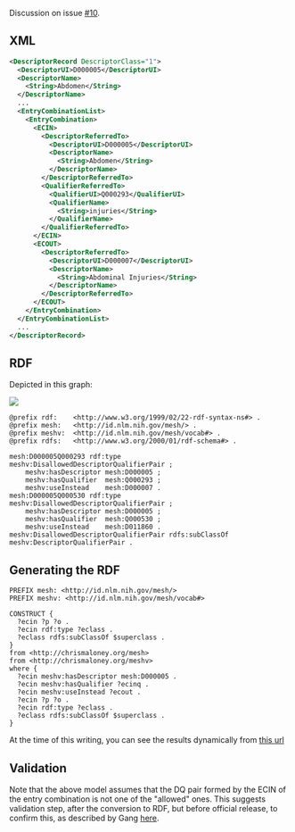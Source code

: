 Discussion on issue [#10](https://github.com/HHS/mesh-rdf/issues/22).

## XML

```xml
<DescriptorRecord DescriptorClass="1">
  <DescriptorUI>D000005</DescriptorUI>
  <DescriptorName>
    <String>Abdomen</String>
  </DescriptorName>
  ...
  <EntryCombinationList>
    <EntryCombination>
      <ECIN>
        <DescriptorReferredTo>
          <DescriptorUI>D000005</DescriptorUI>
          <DescriptorName>
            <String>Abdomen</String>
          </DescriptorName>
        </DescriptorReferredTo>
        <QualifierReferredTo>
          <QualifierUI>Q000293</QualifierUI>
          <QualifierName>
            <String>injuries</String>
          </QualifierName>
        </QualifierReferredTo>
      </ECIN>
      <ECOUT>
        <DescriptorReferredTo>
          <DescriptorUI>D000007</DescriptorUI>
          <DescriptorName>
            <String>Abdominal Injuries</String>
          </DescriptorName>
        </DescriptorReferredTo>
      </ECOUT>
    </EntryCombination>
  </EntryCombinationList>
  ...
</DescriptorRecord>
```

## RDF

Depicted in this graph:

![](https://github.com/HHS/mesh-rdf/blob/master/doc/EntryCombinations.png)


```
@prefix rdf:	<http://www.w3.org/1999/02/22-rdf-syntax-ns#> .
@prefix mesh:	<http://id.nlm.nih.gov/mesh/> .
@prefix meshv:	<http://id.nlm.nih.gov/mesh/vocab#> .
@prefix rdfs:	<http://www.w3.org/2000/01/rdf-schema#> .

mesh:D000005Q000293	rdf:type	meshv:DisallowedDescriptorQualifierPair ;
	meshv:hasDescriptor	mesh:D000005 ;
	meshv:hasQualifier	mesh:Q000293 ;
	meshv:useInstead	mesh:D000007 .
mesh:D000005Q000530	rdf:type	meshv:DisallowedDescriptorQualifierPair ;
	meshv:hasDescriptor	mesh:D000005 ;
	meshv:hasQualifier	mesh:Q000530 ;
	meshv:useInstead	mesh:D011860 .
meshv:DisallowedDescriptorQualifierPair	rdfs:subClassOf	meshv:DescriptorQualifierPair .
```

## Generating the RDF

```sparql
PREFIX mesh: <http://id.nlm.nih.gov/mesh/>
PREFIX meshv: <http://id.nlm.nih.gov/mesh/vocab#>

CONSTRUCT { 
  ?ecin ?p ?o .
  ?ecin rdf:type ?eclass .
  ?eclass rdfs:subClassOf $superclass .
}
from <http://chrismaloney.org/mesh>
from <http://chrismaloney.org/meshv>
where {
  ?ecin meshv:hasDescriptor mesh:D000005 .
  ?ecin meshv:hasQualifier ?ecinq .
  ?ecin meshv:useInstead ?ecout .
  ?ecin ?p ?o .
  ?ecin rdf:type ?eclass .
  ?eclass rdfs:subClassOf $superclass .
}
```

At the time of this writing, you can see the results dynamically from [this url](http://jatspan.org:8890/sparql?query=PREFIX%20mesh%3A%20%3Chttp%3A%2F%2Fid.nlm.nih.gov%2Fmesh%2F%3E%0APREFIX%20meshv%3A%20%3Chttp%3A%2F%2Fid.nlm.nih.gov%2Fmesh%2Fvocab%23%3E%0A%0ACONSTRUCT%20%7B%20%0A%20%20%3Fecin%20%3Fp%20%3Fo%20.%0A%20%20%3Fecin%20rdf%3Atype%20%3Feclass%20.%0A%20%20%3Feclass%20rdfs%3AsubClassOf%20%24superclass%20.%0A%7D%0Afrom%20%3Chttp%3A%2F%2Fchrismaloney.org%2Fmesh%3E%0Afrom%20%3Chttp%3A%2F%2Fchrismaloney.org%2Fmeshv%3E%0Awhere%20%7B%0A%20%20%3Fecin%20meshv%3AhasDescriptor%20mesh%3AD000005%20.%0A%20%20%3Fecin%20meshv%3AhasQualifier%20%3Fecinq%20.%0A%20%20%3Fecin%20meshv%3AuseInstead%20%3Fecout%20.%0A%20%20%3Fecin%20%3Fp%20%3Fo%20.%0A%20%20%3Fecin%20rdf%3Atype%20%3Feclass%20.%0A%20%20%3Feclass%20rdfs%3AsubClassOf%20%24superclass%20.%0A%7D&format=TURTLE)

## Validation

Note that the above model assumes that the DQ pair formed by the ECIN of the entry combination is
not one of the "allowed" ones.  This suggests validation step, after the conversion to RDF, but before
official release, to confirm this, as described by Gang [here](https://github.com/HHS/mesh-rdf/issues/12#issuecomment-51687881).